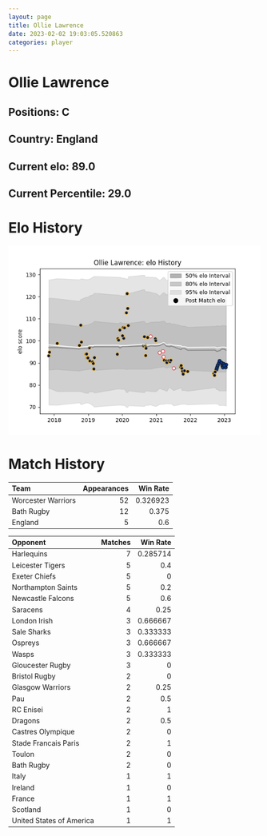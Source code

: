 ```yaml
---  
layout: page  
title: Ollie Lawrence  
date: 2023-02-02 19:03:05.520863  
categories: player  
---
```

# Ollie Lawrence

## Positions: C

## Country: England

## Current elo: 89.0

## Current Percentile: 29.0

# Elo History


![elo history](history_OllieLawrence.png)
# Match History


| Team               |   Appearances |   Win Rate |
|:-------------------|--------------:|-----------:|
| Worcester Warriors |            52 |   0.326923 |
| Bath Rugby         |            12 |   0.375    |
| England            |             5 |   0.6      |

| Opponent                 |   Matches |   Win Rate |
|:-------------------------|----------:|-----------:|
| Harlequins               |         7 |   0.285714 |
| Leicester Tigers         |         5 |   0.4      |
| Exeter Chiefs            |         5 |   0        |
| Northampton Saints       |         5 |   0.2      |
| Newcastle Falcons        |         5 |   0.6      |
| Saracens                 |         4 |   0.25     |
| London Irish             |         3 |   0.666667 |
| Sale Sharks              |         3 |   0.333333 |
| Ospreys                  |         3 |   0.666667 |
| Wasps                    |         3 |   0.333333 |
| Gloucester Rugby         |         3 |   0        |
| Bristol Rugby            |         2 |   0        |
| Glasgow Warriors         |         2 |   0.25     |
| Pau                      |         2 |   0.5      |
| RC Enisei                |         2 |   1        |
| Dragons                  |         2 |   0.5      |
| Castres Olympique        |         2 |   0        |
| Stade Francais Paris     |         2 |   1        |
| Toulon                   |         2 |   0        |
| Bath Rugby               |         2 |   0        |
| Italy                    |         1 |   1        |
| Ireland                  |         1 |   0        |
| France                   |         1 |   1        |
| Scotland                 |         1 |   0        |
| United States of America |         1 |   1        |